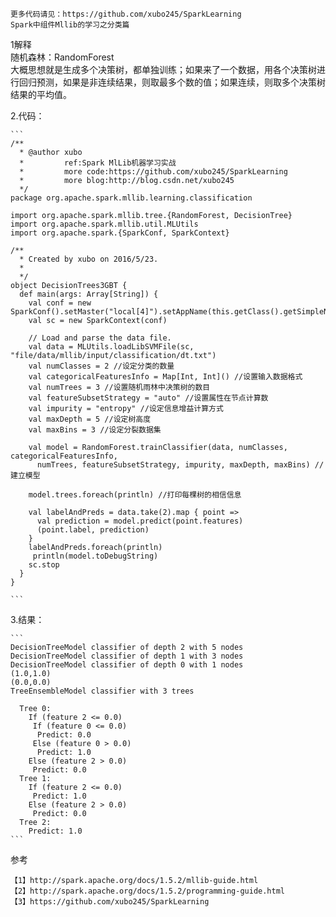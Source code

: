 	更多代码请见：https://github.com/xubo245/SparkLearning
	Spark中组件Mllib的学习之分类篇
1解释  
	随机森林：RandomForest  
	大概思想就是生成多个决策树，都单独训练；如果来了一个数据，用各个决策树进行回归预测，如果是非连续结果，则取最多个数的值；如果连续，则取多个决策树结果的平均值。
	
2.代码：
	
	```
	/**
	  * @author xubo
	  *         ref:Spark MlLib机器学习实战
	  *         more code:https://github.com/xubo245/SparkLearning
	  *         more blog:http://blog.csdn.net/xubo245
	  */
	package org.apache.spark.mllib.learning.classification
	
	import org.apache.spark.mllib.tree.{RandomForest, DecisionTree}
	import org.apache.spark.mllib.util.MLUtils
	import org.apache.spark.{SparkConf, SparkContext}
	
	/**
	  * Created by xubo on 2016/5/23.
	  *
	  */
	object DecisionTrees3GBT {
	  def main(args: Array[String]) {
	    val conf = new SparkConf().setMaster("local[4]").setAppName(this.getClass().getSimpleName().filter(!_.equals('$')))
	    val sc = new SparkContext(conf)
	
	    // Load and parse the data file.
	    val data = MLUtils.loadLibSVMFile(sc, "file/data/mllib/input/classification/dt.txt")
	    val numClasses = 2 //设定分类的数量
	    val categoricalFeaturesInfo = Map[Int, Int]() //设置输入数据格式
	    val numTrees = 3 //设置随机雨林中决策树的数目
	    val featureSubsetStrategy = "auto" //设置属性在节点计算数
	    val impurity = "entropy" //设定信息增益计算方式
	    val maxDepth = 5 //设定树高度
	    val maxBins = 3 //设定分裂数据集
	
	    val model = RandomForest.trainClassifier(data, numClasses, categoricalFeaturesInfo,
	      numTrees, featureSubsetStrategy, impurity, maxDepth, maxBins) //建立模型
	
	    model.trees.foreach(println) //打印每棵树的相信信息
	
	    val labelAndPreds = data.take(2).map { point =>
	      val prediction = model.predict(point.features)
	      (point.label, prediction)
	    }
	    labelAndPreds.foreach(println)
	     println(model.toDebugString)
	    sc.stop
	  }
	}
	
	```
	
3.结果：
	
	```
	DecisionTreeModel classifier of depth 2 with 5 nodes
	DecisionTreeModel classifier of depth 1 with 3 nodes
	DecisionTreeModel classifier of depth 0 with 1 nodes
	(1.0,1.0)
	(0.0,0.0)
	TreeEnsembleModel classifier with 3 trees
	
	  Tree 0:
	    If (feature 2 <= 0.0)
	     If (feature 0 <= 0.0)
	      Predict: 0.0
	     Else (feature 0 > 0.0)
	      Predict: 1.0
	    Else (feature 2 > 0.0)
	     Predict: 0.0
	  Tree 1:
	    If (feature 2 <= 0.0)
	     Predict: 1.0
	    Else (feature 2 > 0.0)
	     Predict: 0.0
	  Tree 2:
	    Predict: 1.0
	```
	
参考

	【1】http://spark.apache.org/docs/1.5.2/mllib-guide.html 
	【2】http://spark.apache.org/docs/1.5.2/programming-guide.html
	【3】https://github.com/xubo245/SparkLearning